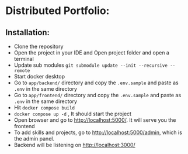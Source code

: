 # Distributed Portfolio:

## Installation:
- Clone the repository
- Open the project in your IDE and Open project folder and open a terminal
- Update sub modules ``git submodule update --init --recursive --remote``
- Start docker desktop
- Go to `app/backend/` directory and copy the `.env.sample` and paste as `.env` in the same directory
- Go to `app/frontend/` directory and copy the `.env.sample` and paste as `.env` in the same directory
- Hit `docker compose build`
- `docker compose up -d` , It should start the project
- Open browser and go to [http://localhost:5000/](http://localhost:5000/). It will serve you the frontend
- To add skills and projects, go to [http://localhost:5000/admin](http://localhost:5000/admin), which is the admin panel.
- Backend will be listening on [http://localhost:3000/](http://localhost:3000/)

